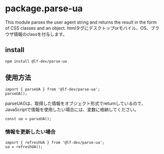 # package.parse-ua
This module parses the user agent string and returns the result in the form of CSS classes and an object.
htmlタグにデスクトップorモバイル、OS、ブラウザ情報のclassを付与します。

## install
```
npm install @lf-dev/parse-ua
```

## 使用方法
```
import { parseUA } from '@lf-dev/parse-ua';
parseUA();
```

parseUA()は、取得した情報をオブジェクト形式でreturnしているので、
JavaScriptで情報を使用したい場合には、変数に格納してください。
```
const ua = parseUA();
```


### 情報を更新したい場合
```
import { refreshUA } from '@lf-dev/parse-ua';
ua = refreshUA();
```
